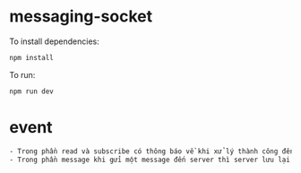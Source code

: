 # messaging-socket

To install dependencies:

```bash
npm install
```

To run:

```bash
npm run dev
```

# event

```bash
- Trong phần read và subscribe có thông báo về khi xử lý thành công đến tất cả room trong phòng.
- Trong phần message khi gửi một message đến server thì server lưu lại message và trả data về cho toàn bộ room trừ room gửi.
```